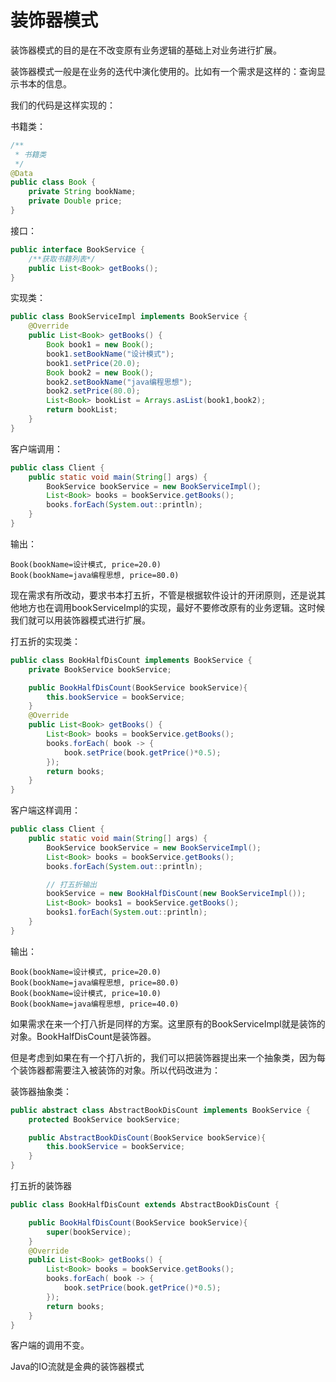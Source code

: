 # 装饰器模式

装饰器模式的目的是在不改变原有业务逻辑的基础上对业务进行扩展。

装饰器模式一般是在业务的迭代中演化使用的。比如有一个需求是这样的：查询显示书本的信息。

我们的代码是这样实现的：

书籍类：

```java
/**
 * 书籍类
 */
@Data
public class Book {
    private String bookName;
    private Double price;
}
```

接口：

```java
public interface BookService {
    /**获取书籍列表*/
    public List<Book> getBooks();
}
```

实现类：

```java
public class BookServiceImpl implements BookService {
    @Override
    public List<Book> getBooks() {
        Book book1 = new Book();
        book1.setBookName("设计模式");
        book1.setPrice(20.0);
        Book book2 = new Book();
        book2.setBookName("java编程思想");
        book2.setPrice(80.0);
        List<Book> bookList = Arrays.asList(book1,book2);
        return bookList;
    }
}
```

客户端调用：

```java
public class Client {
    public static void main(String[] args) {
        BookService bookService = new BookServiceImpl();
        List<Book> books = bookService.getBooks();
        books.forEach(System.out::println);
    }
}
```

输出：

```less
Book(bookName=设计模式, price=20.0)
Book(bookName=java编程思想, price=80.0)
```

现在需求有所改动，要求书本打五折，不管是根据软件设计的开闭原则，还是说其他地方也在调用bookServiceImpl的实现，最好不要修改原有的业务逻辑。这时候我们就可以用装饰器模式进行扩展。

打五折的实现类：

```java
public class BookHalfDisCount implements BookService {
    private BookService bookService;

    public BookHalfDisCount(BookService bookService){
        this.bookService = bookService;
    }
    @Override
    public List<Book> getBooks() {
        List<Book> books = bookService.getBooks();
        books.forEach( book -> {
            book.setPrice(book.getPrice()*0.5);
        });
        return books;
    }
}
```

客户端这样调用：

```java
public class Client {
    public static void main(String[] args) {
        BookService bookService = new BookServiceImpl();
        List<Book> books = bookService.getBooks();
        books.forEach(System.out::println);

        // 打五折输出
        bookService = new BookHalfDisCount(new BookServiceImpl());
        List<Book> books1 = bookService.getBooks();
        books1.forEach(System.out::println);
    }
}
```

输出：

```less
Book(bookName=设计模式, price=20.0)
Book(bookName=java编程思想, price=80.0)
Book(bookName=设计模式, price=10.0)
Book(bookName=java编程思想, price=40.0)
```

如果需求在来一个打八折是同样的方案。这里原有的BookServiceImpl就是装饰的对象。BookHalfDisCount是装饰器。

但是考虑到如果在有一个打八折的，我们可以把装饰器提出来一个抽象类，因为每个装饰器都需要注入被装饰的对象。所以代码改进为：

装饰器抽象类：

```java
public abstract class AbstractBookDisCount implements BookService {
    protected BookService bookService;

    public AbstractBookDisCount(BookService bookService){
        this.bookService = bookService;
    }
}
```

打五折的装饰器

```java
public class BookHalfDisCount extends AbstractBookDisCount {

    public BookHalfDisCount(BookService bookService){
        super(bookService);
    }
    @Override
    public List<Book> getBooks() {
        List<Book> books = bookService.getBooks();
        books.forEach( book -> {
            book.setPrice(book.getPrice()*0.5);
        });
        return books;
    }
}
```

客户端的调用不变。

Java的IO流就是金典的装饰器模式